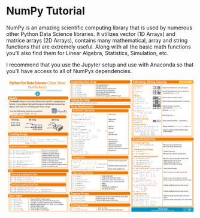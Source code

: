 # NumPy Tutorial

NumPy is an amazing scientific computing library that is used by numerous other Python Data Science libraries. It utilizes vector (1D Arrays) and matrice arrays (2D Arrays), contains many mathematical, array and string functions that are extremely useful. Along with all the basic math functions you'll also find them for Linear Algebra, Statistics, Simulation, etc.

I recommend that you use the Jupyter setup and use with Anaconda so that you'll have access to all of NumPys dependencies.

<img align="Center" alt="Numpy" src="./Numpy.jpg" />
